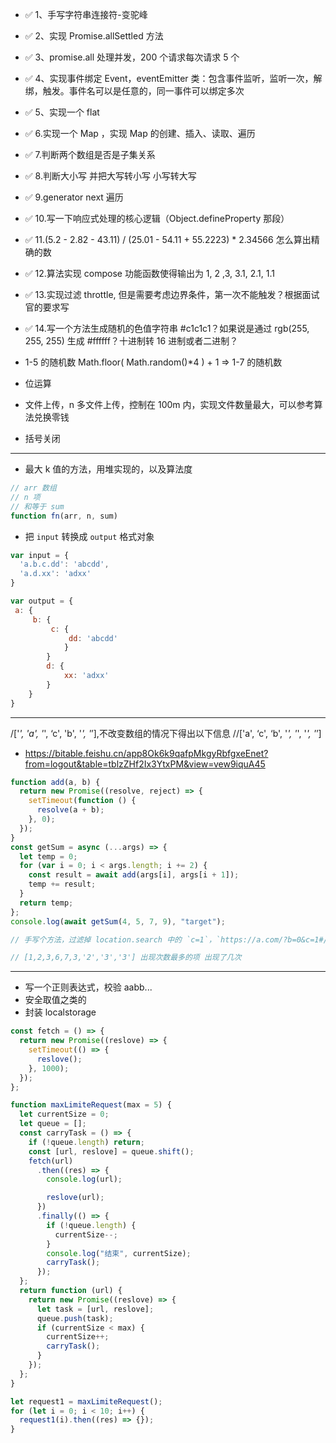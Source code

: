 - ✅ 1、手写字符串连接符-变驼峰
- ✅ 2、实现 Promise.allSettled 方法
- ✅ 3、promise.all 处理并发，200 个请求每次请求 5 个
- ✅ 4、实现事件绑定 Event，eventEmitter 类：包含事件监听，监听一次，解绑，触发。事件名可以是任意的，同一事件可以绑定多次
- ✅ 5、实现一个 flat
- ✅ 6.实现一个 Map ，实现 Map 的创建、插入、读取、遍历

- ✅ 7.判断两个数组是否是子集关系
- ✅ 8.判断大小写 并把大写转小写 小写转大写
- ✅ 9.generator next 遍历
- ✅ 10.写一下响应式处理的核心逻辑（Object.defineProperty 那段）

- ✅ 11.(5.2 - 2.82 - 43.11) / (25.01 - 54.11 + 55.2223) \* 2.34566 怎么算出精确的数
- ✅ 12.算法实现 compose 功能函数使得输出为 1, 2 ,3, 3.1, 2.1, 1.1
- ✅ 13.实现过滤 throttle, 但是需要考虑边界条件，第一次不能触发？根据面试官的要求写
- ✅ 14.写一个方法生成随机的色值字符串 #c1c1c1？如果说是通过 rgb(255, 255, 255) 生成 #ffffff？十进制转 16 进制或者二进制？

- 1-5 的随机数 Math.floor( Math.random()\*4 ) + 1 => 1-7 的随机数
- 位运算
- 文件上传，n 多文件上传，控制在 100m 内，实现文件数量最大，可以参考算法兑换零钱
- 括号关闭

---

- 最大 k 值的方法，用堆实现的，以及算法度

```js
// arr 数组
// n 项
// 和等于 sum
function fn(arr, n, sum)
```

- 把 `input` 转换成 `output` 格式对象

```javascript
var input = {
  'a.b.c.dd': 'abcdd',
  'a.d.xx': 'adxx'
}

var output = {
 a: {
     b: {
         c: {
             dd: 'abcdd'
            }
        }
        d: {
            xx: 'adxx'
        }
    }
}
```

---

/['_', 'a', '_', ‘c', 'b', '_', '_’],不改变数组的情况下得出以下信息
//['a', ‘c', ‘b', '_', '_', '_', '_’]

- https://bitable.feishu.cn/app8Ok6k9qafpMkgyRbfgxeEnet?from=logout&table=tblzZHf2Ix3YtxPM&view=vew9iquA45

```js
function add(a, b) {
  return new Promise((resolve, reject) => {
    setTimeout(function () {
      resolve(a + b);
    }, 0);
  });
}
const getSum = async (...args) => {
  let temp = 0;
  for (var i = 0; i < args.length; i += 2) {
    const result = await add(args[i], args[i + 1]);
    temp += result;
  }
  return temp;
};
console.log(await getSum(4, 5, 7, 9), "target");
```

```js
// 手写个方法，过滤掉 location.search 中的 `c=1`，`https://a.com/?b=0&c=1#/def?g=2&c=1&h=3#ijk_c=1`
```

```js
// [1,2,3,6,7,3,'2','3','3'] 出现次数最多的项 出现了几次
```

---

- 写一个正则表达式，校验 aabb...
- 安全取值之类的
- 封装 localstorage

```js
const fetch = () => {
  return new Promise((reslove) => {
    setTimeout(() => {
      reslove();
    }, 1000);
  });
};

function maxLimiteRequest(max = 5) {
  let currentSize = 0;
  let queue = [];
  const carryTask = () => {
    if (!queue.length) return;
    const [url, reslove] = queue.shift();
    fetch(url)
      .then((res) => {
        console.log(url);

        reslove(url);
      })
      .finally(() => {
        if (!queue.length) {
          currentSize--;
        }
        console.log("结束", currentSize);
        carryTask();
      });
  };
  return function (url) {
    return new Promise((reslove) => {
      let task = [url, reslove];
      queue.push(task);
      if (currentSize < max) {
        currentSize++;
        carryTask();
      }
    });
  };
}

let request1 = maxLimiteRequest();
for (let i = 0; i < 10; i++) {
  request1(i).then((res) => {});
}
```
